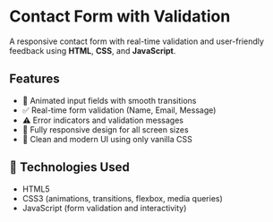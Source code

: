 # Contact Form with Validation

A  responsive contact form with real-time validation and user-friendly feedback using **HTML**, **CSS**, and **JavaScript**.

## Features

- 🌟 Animated input fields with smooth transitions
- ✅ Real-time form validation (Name, Email, Message)
- ⚠️ Error indicators and validation messages
- 📱 Fully responsive design for all screen sizes
- 🎨 Clean and modern UI using only vanilla CSS 

## 🧠 Technologies Used

- HTML5
- CSS3 (animations, transitions, flexbox, media queries)
- JavaScript (form validation and interactivity)

